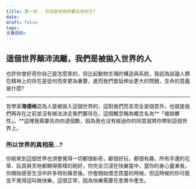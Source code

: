 ```yaml
---
title: 第一封 - 你怎麼來與你要去往何方?
date: 
draft: false
tags: 
文章目的:
---
```

## 這個世界顛沛流離，我們是被拋入世界的人

也許你會好奇你自己是怎麼來的，但比起動物生理的構造與系統，我認為談論人類在精神上的存在是從何而來更為重要，進而我們會延伸出更大的問題，生命的意義是什麼?

---

哲學家**海德格**認為人是被拋入這個世界的，這對我們而言完全是個意外，也就是我們再存在之前並沒有辦法決定我們要存在，這個概念稱為概念名為**「被拋擲性」。**這裡我需要先向你道個歉，因為我也沒有經過你的同意就將你帶到這個世界上。

### 所以世界的真相是…?

你剛來到這個世界也須會覺得一切都很新奇，都很好玩，都很有趣，所有手邊的花草、玩具與天地都顯得那樣的剛好，你完全沉浸在快樂當中，當你的身心靈漸長，你開始感受生活中許多特別痛苦後，你會開始懷念孩童的時候，但這時候的你可能並不覺得這叫做快樂，這很正常，因為快樂需要在差異中產生。